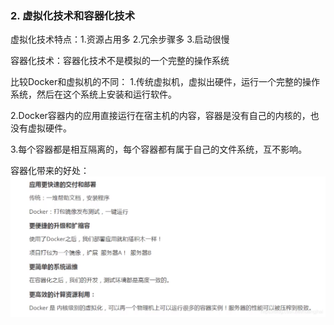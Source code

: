 ### 2. 虚拟化技术和容器化技术

虚拟化技术特点：1.资源占用多 2.冗余步骤多 3.启动很慢

容器化技术：容器化技术不是模拟的一个完整的操作系统

比较Docker和虚拟机的不同：
1.传统虚拟机，虚拟出硬件，运行一个完整的操作系统，然后在这个系统上安装和运行软件。

2.Docker容器内的应用直接运行在宿主机的内容，容器是没有自己的内核的，也没有虚拟硬件。

3.每个容器都是相互隔离的，每个容器都有属于自己的文件系统，互不影响。

容器化带来的好处：
![在这里插入图片描述](002虚拟化技术.assets/watermark,type_ZmFuZ3poZW5naGVpdGk,shadow_10,text_aHR0cHM6Ly9ibG9nLmNzZG4ubmV0L2h1YW5namhhaQ==,size_16,color_FFFFFF,t_70.png)